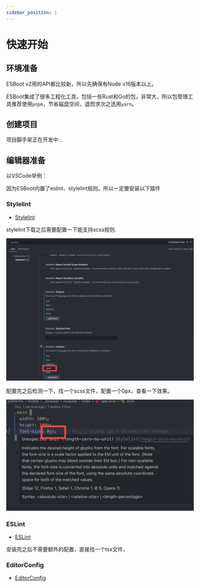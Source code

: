 ```yaml
---
sidebar_position: 1
---
```


# 快速开始

## 环境准备

ESBoot v2用的API都比较新，所以先确保有Node v16版本以上。

ESBoot集成了很多工程化工具，包括一些Rust和Go的包，非常大，所以包管理工具推荐使用`pnpm`，节省磁盘空间，退而求次之选用`yarn`。

## 创建项目

项目脚手架正在开发中...

## 编辑器准备

以VSCode举例：

因为ESBoot内置了eslint、stylelint规则。所以一定要安装以下插件

### Stylelint

- [Stylelint](https://marketplace.visualstudio.com/items?itemName=stylelint.vscode-stylelint)

stylelint下载之后需要配置一下能支持scss规则.

![stylelint-config](./images/stylelint-config.png)

配置完之后检测一下，找一个scss文件，配置一个0px，查看一下效果。

![stylelint-error](./images/stylelint-error.png)

### ESLint

- [ESLint](https://marketplace.visualstudio.com/items?itemName=dbaeumer.vscode-eslint)

安装完之后不需要额外的配置，直接找一个tsx文件，

### EditorConfig

- [EditorConfig](https://marketplace.visualstudio.com/items?itemName=EditorConfig.EditorConfig)
